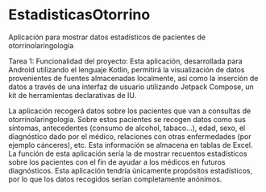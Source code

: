 # EstadisticasOtorrino
Aplicación para mostrar datos estadísticos de pacientes de otorrinolaringología


Tarea 1:
Funcionalidad del proyecto:
Esta aplicación, desarrollada para Android utilizando el lenguaje Kotlin, permitirá la visualización de datos provenientes de 
fuentes almacenadas localmente, así como la inserción de datos a través de una interfaz de usuario utilizando Jetpack Compose, 
un kit de herramientas declarativas de IU.

La aplicación recogerá datos sobre los pacientes que van a consultas de otorrinolaringología.
Sobre estos pacientes se recogen datos como sus síntomas, antecedentes (consumo de alcohol, tabaco...), edad, sexo, el diagnóstico 
dado por el médico, relaciones con otras enfermedades (por ejemplo cánceres), etc. Esta información se almacena en tablas de Excel.
La función de esta aplicación sería la de mostrar recuentos estadísticos sobre los pacientes con el fin de ayudar a los médicos 
en futuros diagnósticos.
Esta aplicación tendría únicamente propósitos estadísticos, por lo que los datos recogidos serían completamente anónimos.